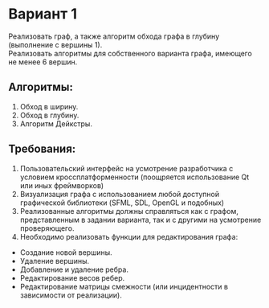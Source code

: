 # Вариант 1

Реализовать граф, а также алгоритм обхода графа в глубину (выполнение с вершины 1).  
Реализовать алгоритмы для собственного варианта графа, имеющего не менее 6 вершин.  

## Алгоритмы:
1. Обход в ширину.
2. Обход в глубину.
3. Алгоритм Дейкстры.
## Требования:
1. Пользовательский интерфейс на усмотрение разработчика с условием кроссплатформенности (поощряется использование Qt или иных фреймворков)
2. Визуализация графа с использованием любой доступной графической библиотеки (SFML, SDL, OpenGL и подобных)
3. Реализованные алгоритмы должны справляться как с графом, представленным в задании варианта, так и с другими на усмотрение проверяющего.
4. Необходимо реализовать функции для редактирования графа: 
- Создание новой вершины.
- Удаление вершины.
- Добавление и удаление ребра. 
- Редактирование весов ребер. 
- Редактирование матрицы смежности (или инцидентности в зависимости от реализации).
